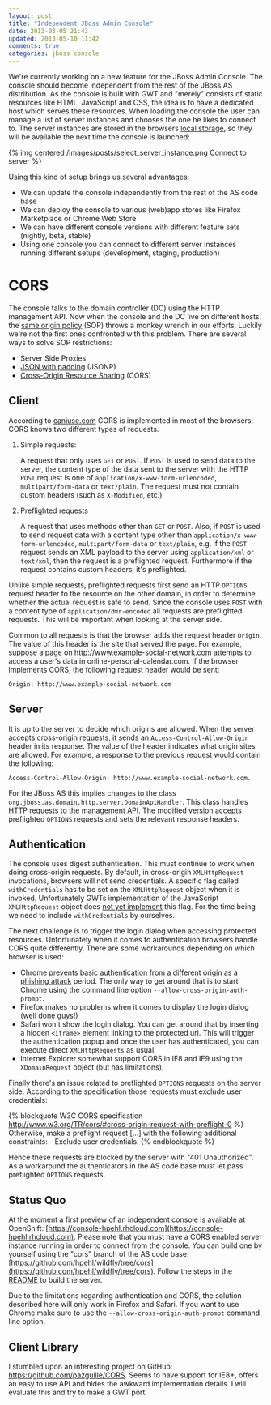 ```yaml
---
layout: post
title: "Independent JBoss Admin Console"
date: 2013-03-05 21:43
updated: 2013-05-10 11:42
comments: true
categories: jboss console
---
```

We're currently working on a new feature for the JBoss Admin Console. The console should become independent from the
rest of the JBoss AS distribution. As the console is built with GWT and "merely" consists of static resources like
HTML, JavaScript and CSS, the idea is to have a dedicated host which serves these resources. When loading the console
the user can manage a list of server instances and chooses the one he likes to connect to. The server instances are
stored in the browsers [local storage](http://www.w3.org/TR/webstorage/), so they will be available the next time the
console is launched:<!-- more -->

{% img centered /images/posts/select_server_instance.png Connect to server %}

Using this kind of setup brings us several advantages:

* We can update the console independently from the rest of the AS code base
* We can deploy the console to various (web)app stores like Firefox Marketplace or Chrome Web Store
* We can have different console versions with different feature sets (nightly, beta, stable)
* Using one console you can connect to different server instances running different setups (development, staging, production)

# CORS
The console talks to the domain controller (DC) using the HTTP management API. Now when the console and the DC live
on different hosts, the [same origin policy](http://en.wikipedia.org/wiki/Same_origin_policy) (SOP) throws a monkey
wrench in our efforts. Luckily we're not the first ones confronted with this problem. There are several ways to solve
SOP restrictions:

* Server Side Proxies
* [JSON with padding](http://en.wikipedia.org/wiki/JSONP) (JSONP)
* [Cross-Origin Resource Sharing](http://www.w3.org/TR/cors/) (CORS)

## Client
According to [caniuse.com](http://caniuse.com/#search=cors) CORS is implemented in most of the browsers. CORS knows
two different types of requests.

1. Simple requests:

    A request that only uses `GET` or `POST`. If `POST` is used to send data to the server, the content type of the data
sent to the server with the HTTP `POST` request is one of `application/x-www-form-urlencoded`, `multipart/form-data`
or `text/plain`. The request must not contain custom headers (such as `X-Modified`, etc.)

2. Preflighted requests

    A request that uses methods other than `GET` or `POST`. Also, if `POST` is used to send request data with a
content type other than `application/x-www-form-urlencoded`, `multipart/form-data` or `text/plain`, e.g. if the
`POST` request sends an XML payload to the server using `application/xml` or `text/xml`, then the request is a
preflighted request. Furthermore if the request contains custom headers, it's preflighted.

Unlike simple requests, preflighted requests first send an HTTP `OPTIONS` request header to the resource on the other
domain, in order to determine whether the actual request is safe to send. Since the console uses `POST` with a
content type of `application/dmr-encoded` all requests are preflighted requests. This will be important when looking
at the server side.

Common to all requests is that the browser adds the request header `Origin`. The value of this header is the site
that served the page. For example, suppose a page on http://www.example-social-network.com attempts to access a
user's data in online-personal-calendar.com. If the browser implements CORS, the following request header would be sent:

    Origin: http://www.example-social-network.com

## Server
It is up to the server to decide which origins are allowed. When the server accepts cross-origin requests, it sends an
`Access-Control-Allow-Origin` header in its response. The value of the header indicates what origin sites are allowed.
For example, a response to the previous request would contain the following:

    Access-Control-Allow-Origin: http://www.example-social-network.com.

For the JBoss AS this implies changes to the class `org.jboss.as.domain.http.server.DomainApiHandler`. This class
handles HTTP requests to the management API. The modified version accepts preflighted `OPTIONS` requests and sets the
relevant response headers.

## Authentication
The console uses digest authentication. This must continue to work when doing cross-origin requests. By default,
in cross-origin `XMLHttpRequest` invocations, browsers will not send credentials. A specific flag called
`withCredentials` has to be set on the `XMLHttpRequest` object when it is invoked. Unfortunately GWTs implementation
of the JavaScript `XMLHttpRequest` object does
[not yet implement](https://code.google.com/p/google-web-toolkit/issues/detail?id=7677) this flag. For the time being
we need to include `withCredentials` by ourselves.

The next challenge is to trigger the login dialog when accessing protected resources. Unfortunately when it comes to
authentication browsers handle CORS quite differently. There are some workarounds depending on which browser is used:

* Chrome [prevents basic authentication from a different origin as a phishing attack](http://blog.chromium.org/2011/06/new-chromium-security-features-june.html) period.
The only way to get around that is to start Chrome using the command line option `--allow-cross-origin-auth-prompt`.
* Firefox makes no problems when it comes to display the login dialog (well done guys!)
* Safari won't show the login dialog. You can get around that by inserting a hidden `<iframe>` element linking to the
protected url. This will trigger the authentication popup and once the user has authenticated, you can execute direct
`XMLHttpRequests` as usual.
* Internet Explorer somewhat support CORS in IE8 and IE9 using the `XDomainRequest` object (but has limitations).

Finally there's an issue related to preflighted `OPTIONS` requests on the server side. According to the specification
those requests must exclude user credentials:

{% blockquote W3C CORS specification http://www.w3.org/TR/cors/#cross-origin-request-with-preflight-0 %}
Otherwise, make a preflight request [...] with the following additional constraints:
    - Exclude user credentials.
{% endblockquote %}

Hence these requests are blocked by the server with "401 Unauthorized". As a workaround the authenticators in the AS
code base must let pass preflighted `OPTIONS` requests.

## Status Quo
At the moment a first preview of an independent console is available at
OpenShift: [https://console-hpehl.rhcloud.com](https://console-hpehl.rhcloud.com). Please note that you must have a
CORS enabled server instance running in order to connect from the console. You can build one by yourself using the
"cors" branch of the AS code base: [https://github.com/hpehl/wildfly/tree/cors](https://github.com/hpehl/wildfly/tree/cors).
Follow the steps in the [README](https://github.com/hpehl/wildfly/tree/cors#readme) to build the server.

Due to the limitations regarding authentication and CORS, the solution described here will only work in Firefox and
Safari. If you want to use Chrome make sure to use the `--allow-cross-origin-auth-prompt` command line option.

## Client Library
I stumbled upon an interesting project on GitHub: <https://github.com/pazguille/CORS>. Seems to have support for IE8+, 
offers an easy to use API and hides the awkward implementation details. I will evaluate this and try to make a GWT port.
